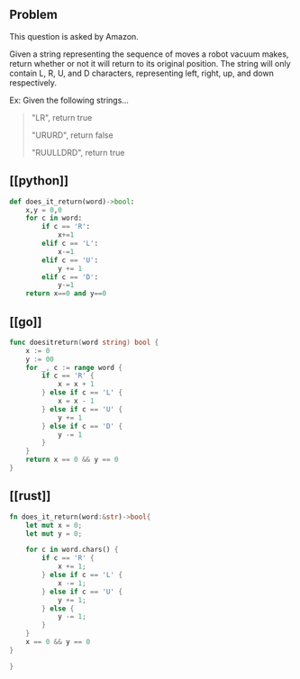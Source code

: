## Problem

This question is asked by Amazon.

 Given a string representing the sequence of moves a robot vacuum makes, return whether or not it will return to its original position. The string will only contain L, R, U, and D characters, representing left, right, up, and down respectively.

Ex: Given the following strings...

> "LR", return true
>
> "URURD", return false
>
> "RUULLDRD", return true

## [[python]]

```python
def does_it_return(word)->bool:
    x,y = 0,0
    for c in word:
        if c == 'R':
            x+=1
        elif c == 'L':
            x-=1
        elif c == 'U':
            y += 1
        elif c == 'D':
            y-=1
    return x==0 and y==0
```

## [[go]]

```go
func doesitreturn(word string) bool {
	x := 0
	y := 00
	for _, c := range word {
		if c == 'R' {
			x = x + 1
		} else if c == 'L' {
			x = x - 1
		} else if c == 'U' {
			y += 1
		} else if c == 'D' {
			y -= 1
		}
	}
	return x == 0 && y == 0
}
```

## [[rust]]

```rust
fn does_it_return(word:&str)->bool{
    let mut x = 0;
    let mut y = 0;

    for c in word.chars() {
        if c == 'R' {
            x += 1;
        } else if c == 'L' {
            x -= 1;
        } else if c == 'U' {
            y += 1;
        } else {
            y -= 1;
        }
    }
    x == 0 && y == 0
}

}
```

